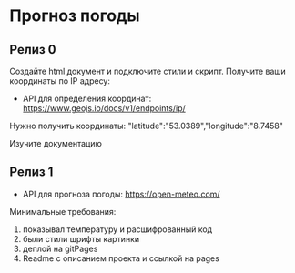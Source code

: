 # Прогноз погоды

## Релиз 0
Создайте html документ и подключите стили и скрипт.
Получите ваши координаты по IP адресу:

-  API для определения координат:
  https://www.geojs.io/docs/v1/endpoints/ip/

Нужно получить координаты:
   "latitude":"53.0389","longitude":"8.7458"

Изучите документацию 

## Релиз 1
-  API для прогноза погоды:
  https://open-meteo.com/

Минимальные требования:
1. показывал температуру и расшифрованный код
2. были стили шрифты картинки 
3. деплой на gitPages
4. Readme c описанием проекта и ссылкой на pages 
